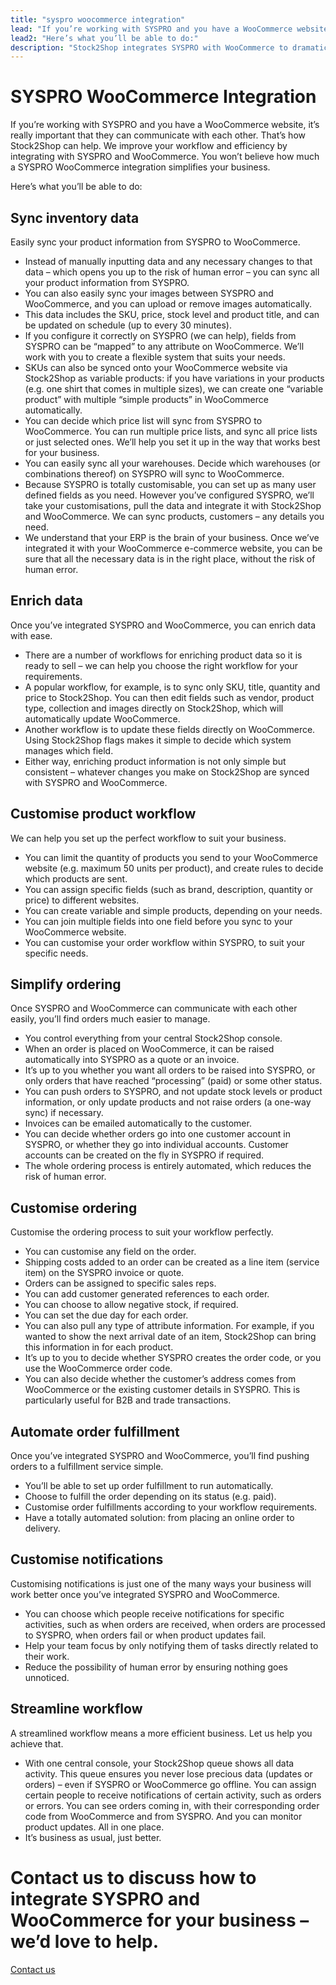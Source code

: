 ```yaml
---
title: "syspro woocommerce integration"
lead: "If you’re working with SYSPRO and you have a WooCommerce website, it’s really important that they can communicate with each other. That’s how Stock2Shop can help. We improve your workflow and efficiency by integrating with SYSPRO and WooCommerce. You won’t believe how much a SYSPRO WooCommerce integration simplifies your business."
lead2: "Here’s what you’ll be able to do:"
description: "Stock2Shop integrates SYSPRO with WooCommerce to dramatically improve your workflow. Sync inventory data, automate orders, streamline workflow and more. Find out how we can tailor a SYSPRO WooCommerce integration to suit your business."
---
```


SYSPRO WooCommerce Integration
==============================

If you’re working with SYSPRO and you have a WooCommerce website, it’s really important that they can communicate with each other. That’s how Stock2Shop can help. We improve your workflow and efficiency by integrating with SYSPRO and WooCommerce. You won’t believe how much a SYSPRO WooCommerce integration simplifies your business.  
  
Here’s what you’ll be able to do:

Sync inventory data
-------------------

Easily sync your product information from SYSPRO to WooCommerce.

*   Instead of manually inputting data and any necessary changes to that data – which opens you up to the risk of human error – you can sync all your product information from SYSPRO.
*   You can also easily sync your images between SYSPRO and WooCommerce, and you can upload or remove images automatically.
*   This data includes the SKU, price, stock level and product title, and can be updated on schedule (up to every 30 minutes).
*   If you configure it correctly on SYSPRO (we can help), fields from SYSPRO can be “mapped” to any attribute on WooCommerce. We’ll work with you to create a flexible system that suits your needs.
*   SKUs can also be synced onto your WooCommerce website via Stock2Shop as variable products: if you have variations in your products (e.g. one shirt that comes in multiple sizes), we can create one “variable product” with multiple “simple products” in WooCommerce automatically.
*   You can decide which price list will sync from SYSPRO to WooCommerce. You can run multiple price lists, and sync all price lists or just selected ones. We’ll help you set it up in the way that works best for your business.
*   You can easily sync all your warehouses. Decide which warehouses (or combinations thereof) on SYSPRO will sync to WooCommerce.
*   Because SYSPRO is totally customisable, you can set up as many user defined fields as you need. However you’ve configured SYSPRO, we’ll take your customisations, pull the data and integrate it with Stock2Shop and WooCommerce. We can sync products, customers – any details you need.
*   We understand that your ERP is the brain of your business. Once we’ve integrated it with your WooCommerce e-commerce website, you can be sure that all the necessary data is in the right place, without the risk of human error.

Enrich data
-----------

Once you’ve integrated SYSPRO and WooCommerce, you can enrich data with ease.

*   There are a number of workflows for enriching product data so it is ready to sell – we can help you choose the right workflow for your requirements.
*   A popular workflow, for example, is to sync only SKU, title, quantity and price to Stock2Shop. You can then edit fields such as vendor, product type, collection and images directly on Stock2Shop, which will automatically update WooCommerce.
*   Another workflow is to update these fields directly on WooCommerce. Using Stock2Shop flags makes it simple to decide which system manages which field.
*   Either way, enriching product information is not only simple but consistent – whatever changes you make on Stock2Shop are synced with SYSPRO and WooCommerce.

Customise product workflow
--------------------------

We can help you set up the perfect workflow to suit your business.

*   You can limit the quantity of products you send to your WooCommerce website (e.g. maximum 50 units per product), and create rules to decide which products are sent.
*   You can assign specific fields (such as brand, description, quantity or price) to different websites.
*   You can create variable and simple products, depending on your needs.
*   You can join multiple fields into one field before you sync to your WooCommerce website.
*   You can customise your order workflow within SYSPRO, to suit your specific needs.

Simplify ordering
-----------------

Once SYSPRO and WooCommerce can communicate with each other easily, you’ll find orders much easier to manage.

*   You control everything from your central Stock2Shop console.
*   When an order is placed on WooCommerce, it can be raised automatically into SYSPRO as a quote or an invoice.
*   It’s up to you whether you want all orders to be raised into SYSPRO, or only orders that have reached “processing” (paid) or some other status.
*   You can push orders to SYSPRO, and not update stock levels or product information, or only update products and not raise orders (a one-way sync) if necessary.
*   Invoices can be emailed automatically to the customer.
*   You can decide whether orders go into one customer account in SYSPRO, or whether they go into individual accounts. Customer accounts can be created on the fly in SYSPRO if required.
*   The whole ordering process is entirely automated, which reduces the risk of human error.

Customise ordering
------------------

Customise the ordering process to suit your workflow perfectly.

*   You can customise any field on the order.
*   Shipping costs added to an order can be created as a line item (service item) on the SYSPRO invoice or quote.
*   Orders can be assigned to specific sales reps.
*   You can add customer generated references to each order.
*   You can choose to allow negative stock, if required.
*   You can set the due day for each order.
*   You can also pull any type of attribute information. For example, if you wanted to show the next arrival date of an item, Stock2Shop can bring this information in for each product.
*   It’s up to you to decide whether SYSPRO creates the order code, or you use the WooCommerce order code.
*   You can also decide whether the customer’s address comes from WooCommerce or the existing customer details in SYSPRO. This is particularly useful for B2B and trade transactions.

Automate order fulfillment
--------------------------

Once you’ve integrated SYSPRO and WooCommerce, you’ll find pushing orders to a fulfillment service simple.

*   You’ll be able to set up order fulfillment to run automatically.
*   Choose to fulfill the order depending on its status (e.g. paid).
*   Customise order fulfillments according to your workflow requirements.
*   Have a totally automated solution: from placing an online order to delivery.

Customise notifications
-----------------------

Customising notifications is just one of the many ways your business will work better once you’ve integrated SYSPRO and WooCommerce.

*   You can choose which people receive notifications for specific activities, such as when orders are received, when orders are processed to SYSPRO, when orders fail or when product updates fail.
*   Help your team focus by only notifying them of tasks directly related to their work.
*   Reduce the possibility of human error by ensuring nothing goes unnoticed.

Streamline workflow
-------------------

A streamlined workflow means a more efficient business. Let us help you achieve that.

*   With one central console, your Stock2Shop queue shows all data activity. This queue ensures you never lose precious data (updates or orders) – even if SYSPRO or WooCommerce go offline. You can assign certain people to receive notifications of certain activity, such as orders or errors. You can see orders coming in, with their corresponding order code from WooCommerce and from SYSPRO. And you can monitor product updates. All in one place.
*   It’s business as usual, just better.

Contact us to discuss how to integrate SYSPRO and WooCommerce for your business – we’d love to help.
====================================================================================================

[Contact us](/contact-us "Contact Stock2Shop")
